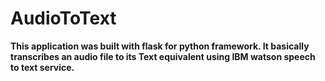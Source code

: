 # AudioToText
**This application was built with flask for python framework. It basically transcribes an audio file to its Text equivalent using IBM watson speech to text service.** 
